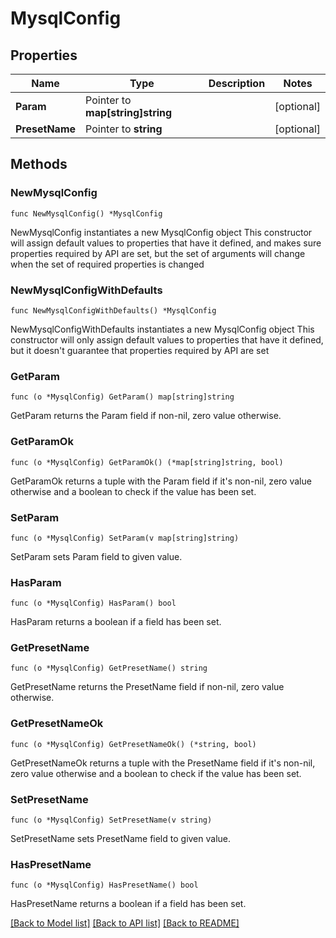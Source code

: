 # MysqlConfig

## Properties

Name | Type | Description | Notes
------------ | ------------- | ------------- | -------------
**Param** | Pointer to **map[string]string** |  | [optional] 
**PresetName** | Pointer to **string** |  | [optional] 

## Methods

### NewMysqlConfig

`func NewMysqlConfig() *MysqlConfig`

NewMysqlConfig instantiates a new MysqlConfig object
This constructor will assign default values to properties that have it defined,
and makes sure properties required by API are set, but the set of arguments
will change when the set of required properties is changed

### NewMysqlConfigWithDefaults

`func NewMysqlConfigWithDefaults() *MysqlConfig`

NewMysqlConfigWithDefaults instantiates a new MysqlConfig object
This constructor will only assign default values to properties that have it defined,
but it doesn't guarantee that properties required by API are set

### GetParam

`func (o *MysqlConfig) GetParam() map[string]string`

GetParam returns the Param field if non-nil, zero value otherwise.

### GetParamOk

`func (o *MysqlConfig) GetParamOk() (*map[string]string, bool)`

GetParamOk returns a tuple with the Param field if it's non-nil, zero value otherwise
and a boolean to check if the value has been set.

### SetParam

`func (o *MysqlConfig) SetParam(v map[string]string)`

SetParam sets Param field to given value.

### HasParam

`func (o *MysqlConfig) HasParam() bool`

HasParam returns a boolean if a field has been set.

### GetPresetName

`func (o *MysqlConfig) GetPresetName() string`

GetPresetName returns the PresetName field if non-nil, zero value otherwise.

### GetPresetNameOk

`func (o *MysqlConfig) GetPresetNameOk() (*string, bool)`

GetPresetNameOk returns a tuple with the PresetName field if it's non-nil, zero value otherwise
and a boolean to check if the value has been set.

### SetPresetName

`func (o *MysqlConfig) SetPresetName(v string)`

SetPresetName sets PresetName field to given value.

### HasPresetName

`func (o *MysqlConfig) HasPresetName() bool`

HasPresetName returns a boolean if a field has been set.


[[Back to Model list]](../README.md#documentation-for-models) [[Back to API list]](../README.md#documentation-for-api-endpoints) [[Back to README]](../README.md)


